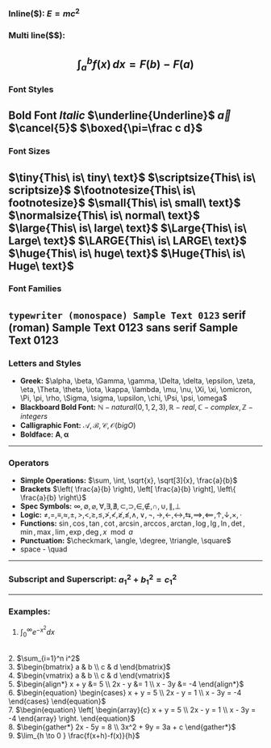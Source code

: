 ### Inline(\$): $E = mc^2$
### Multi line(\$\$):
$$
\int_a^b f(x) \, dx = F(b) - F(a)
$$
---
### Font Styles
$\textbf{Bold Font}$
$\textit{Italic}$
$\underline{Underline}$
$\vec{a}$
$\cancel{5}$
$\boxed{\pi=\frac c d}$
---
### Font Sizes
$\tiny{This\ is\ tiny\ text}$
$\scriptsize{This\ is\ scriptsize}$
$\footnotesize{This\ is\ footnotesize}$
$\small{This\ is\ small\ text}$
$\normalsize{This\ is\ normal\ text}$
$\large{This\ is\ large\ text}$
$\Large{This\ is\ Large\ text}$
$\LARGE{This\ is\ LARGE\ text}$
$\huge{This\ is\ huge\ text}$
$\Huge{This\ is\ Huge\ text}$
---
### Font Families
$\texttt{typewriter (monospace) Sample Text 0123}$
$\textrm{serif (roman) Sample Text 0123}$
$\textsf{sans serif Sample Text 0123}$
---
### Letters and Styles
- **Greek:** $\alpha, \beta, \Gamma, \gamma, \Delta, \delta, \epsilon, \zeta, \eta, \Theta, \theta, \iota, \kappa, \lambda, \mu, \nu, \Xi, \xi, \omicron, \Pi, \pi, \rho, \Sigma, \sigma, \upsilon, \chi, \Psi, \psi, \omega$
- **Blackboard Bold Font:** $\mathbb{N} - natural (0,1,2,3), \mathbb{R} - real, \mathbb{C} - complex, \mathbb{Z} - integers$
- **Calligraphic Font:** $\mathcal{A}, \mathcal{B}, \mathcal{C}, \mathcal{O} (big O)$
- **Boldface:** $\mathbf{A}, \boldsymbol{\alpha}$
---
### Operators
- **Simple Operations:** $\sum, \int, \sqrt{x}, \sqrt[3]{x}, \frac{a}{b}$
- **Brackets** $\left( \frac{a}{b} \right), \left[ \frac{a}{b} \right], \left\{ \frac{a}{b} \right\}$
- **Spec Symbols:** $\infty, \emptyset, \varnothing, \forall, \exists, \nexists, \subset, \supset, \in, \notin, \cap, \cup, \parallel, \perp$ 
- **Logic:** $\not=, =, \equiv, \approx, \pm, \gt, \lt, \ge, \le, \ngtr, \nless, \ngeq, \nleq, \land, \lor, \lnot, \to, \gets, \leftrightarrow, \leftrightarrows, \implies, \impliedby, \uparrow, \downarrow, \times, \cdot$
- **Functions:** $\sin, \cos, \tan, \cot, \arcsin, \arccos, \arctan, \log, \lg, \ln, \det, \min, \max, \lim, \exp, \deg, x \mod a$
- **Punctuation:** $\checkmark, \angle, \degree, \triangle, \square$
- space - \quad
---
### Subscript and Superscript: $a_1^2 + b_1^2 = c_1^2$
---
### Examples:
1. $\int_0^\infty e^{-x^2} dx$
<br>
2. $\sum_{i=1}^n i^2$
<br>
3. $\begin{bmatrix}
a & b \\
c & d
\end{bmatrix}$
<br>
4. $\begin{vmatrix}
   a & b \\
   c & d
\end{vmatrix}$
<br>
5. $\begin{align*}
    x + y &= 5 \\
    2x - y &= 1 \\
    x - 3y &= -4
\end{align*}$
<br>
6. $\begin{equation}
\begin{cases}
    x + y = 5 \\
    2x - y = 1 \\
    x - 3y = -4
\end{cases}
\end{equation}$
<br>
7. $\begin{equation}
\left[
\begin{array}{c}
    x + y = 5 \\
    2x - y = 1 \\
    x - 3y = -4
\end{array}
\right.
\end{equation}$
<br>
8. $\begin{gather*} 
2x - 5y =  8 \\ 
3x^2 + 9y =  3a + c
\end{gather*}$
<br>
9. $\lim_{h \to 0 } \frac{f(x+h)-f(x)}{h}$